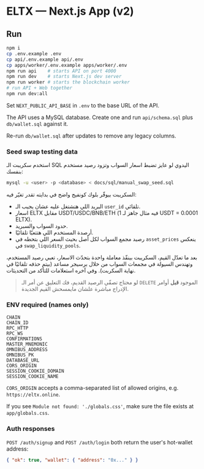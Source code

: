 # ELTX — Next.js App (v2)

## Run
```bash
npm i
cp .env.example .env
cp api/.env.example api/.env
cp apps/worker/.env.example apps/worker/.env
npm run api    # starts API on port 4000
npm run dev    # starts Next.js dev server
npm run worker # starts the blockchain worker
# run API + Web together
npm run dev:all
```

Set `NEXT_PUBLIC_API_BASE` in `.env` to the base URL of the API.

The API uses a MySQL database. Create one and run `api/schema.sql` plus `db/wallet.sql` against it.

Re-run `db/wallet.sql` after updates to remove any legacy columns.

### Seed swap testing data
استخدم سكريبت الـ SQL اليدوي لو عايز تضبط اسعار السواب وتزود رصيد مستخدم بنفسك:

```bash
mysql -u <user> -p <database> < docs/sql/manual_swap_seed.sql
```

السكريبت بيوفّر بلوك كونفيج واضح في بدايته تقدر تغيّر فيه:
* البريد اللي هتشتغل عليه عشان يجيب الـ `user_id` تلقائي.
* اسعار ELTX مقابل USDT/USDC/BNB/ETH (فيه مثال جاهز لـ 1 USDT = ‎0.0001‎ ELTX).
* حدود السواب والسبريد.
* أرصدة المستخدم اللي هتتعبّا تلقائيًا.
* رصيد مجمع السواب لكل أصل بحيث السعر اللي بتحطه في `asset_prices` ينعكس في `swap_liquidity_pools`.

بعد ما تعدّل القيم، السكريبت بينفّذ معاملة واحدة بتحدّث الاسعار، تعبي رصيد المستخدم، وتهندس السيولة في مجمعات السواب من خلال برسيجر مساعد (بيتم حذفه تلقائيًا في نهاية السكربت). وفي آخره استعلامات للتأكد من التحديثات.

> لو محتاج تصفّي الرصيد القديم، فك التعليق عن أمر الـ `DELETE` الموجود **قبل** أوامر الإدراج مباشرة علشان مايمسحش القيم الجديدة.

### ENV required (names only)
```
CHAIN
CHAIN_ID
RPC_HTTP
RPC_WS
CONFIRMATIONS
MASTER_MNEMONIC
OMNIBUS_ADDRESS
OMNIBUS_PK
DATABASE_URL
CORS_ORIGIN
SESSION_COOKIE_DOMAIN
SESSION_COOKIE_NAME
```

`CORS_ORIGIN` accepts a comma-separated list of allowed origins, e.g. `https://eltx.online`.

If you see `Module not found: './globals.css'`, make sure the file exists at `app/globals.css`.

### Auth responses
`POST /auth/signup` and `POST /auth/login` both return the user's hot-wallet address:

```json
{ "ok": true, "wallet": { "address": "0x..." } }
```
